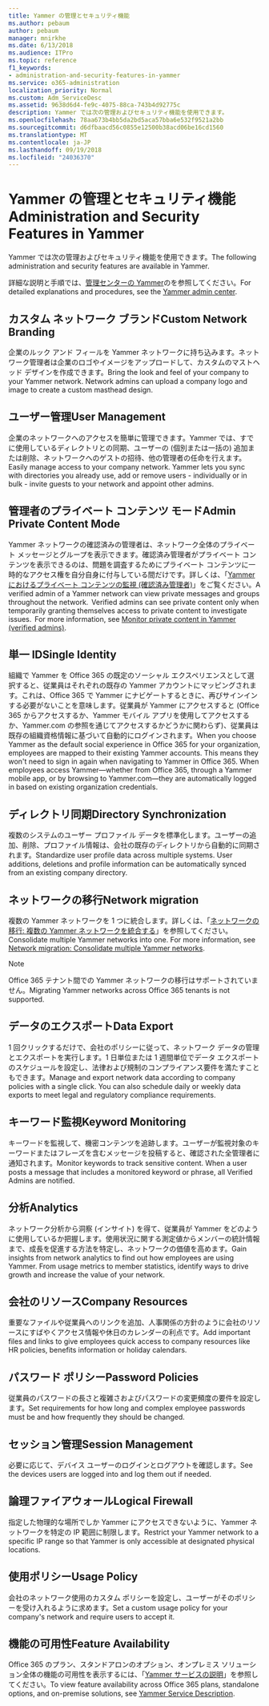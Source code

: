 ```yaml
---
title: Yammer の管理とセキュリティ機能
ms.author: pebaum
author: pebaum
manager: mnirkhe
ms.date: 6/13/2018
ms.audience: ITPro
ms.topic: reference
f1_keywords:
- administration-and-security-features-in-yammer
ms.service: o365-administration
localization_priority: Normal
ms.custom: Adm_ServiceDesc
ms.assetid: 9638d6d4-fe9c-4075-88ca-743b4d92775c
description: Yammer では次の管理およびセキュリティ機能を使用できます。
ms.openlocfilehash: 78aa673b4bb5da2bd5aca57bba6e532f9521a2bb
ms.sourcegitcommit: d6dfbaacd56c0855e12500b38acd06be16cd1560
ms.translationtype: MT
ms.contentlocale: ja-JP
ms.lasthandoff: 09/19/2018
ms.locfileid: "24036370"
---
```

# <a name="administration-and-security-features-in-yammer"></a><span data-ttu-id="45f7d-103">Yammer の管理とセキュリティ機能</span><span class="sxs-lookup"><span data-stu-id="45f7d-103">Administration and Security Features in Yammer</span></span>

<span data-ttu-id="45f7d-104">Yammer では次の管理およびセキュリティ機能を使用できます。</span><span class="sxs-lookup"><span data-stu-id="45f7d-104">The following administration and security features are available in Yammer.</span></span>
  
<span data-ttu-id="45f7d-105">詳細な説明と手順では、[管理センターの Yammer](https://go.microsoft.com/fwlink/?LinkId=869688)のを参照してください。</span><span class="sxs-lookup"><span data-stu-id="45f7d-105">For detailed explanations and procedures, see the [Yammer admin center](https://go.microsoft.com/fwlink/?LinkId=869688).</span></span>
  
## <a name="custom-network-branding"></a><span data-ttu-id="45f7d-106">カスタム ネットワーク ブランド</span><span class="sxs-lookup"><span data-stu-id="45f7d-106">Custom Network Branding</span></span>
<span data-ttu-id="45f7d-107"><a name="bkmk_CustomNetworkBranding"> </a></span><span class="sxs-lookup"><span data-stu-id="45f7d-107"></span></span>

<span data-ttu-id="45f7d-p101">企業のルック アンド フィールを Yammer ネットワークに持ち込みます。ネットワーク管理者は企業のロゴやイメージをアップロードして、カスタムのマストヘッド デザインを作成できます。</span><span class="sxs-lookup"><span data-stu-id="45f7d-p101">Bring the look and feel of your company to your Yammer network. Network admins can upload a company logo and image to create a custom masthead design.</span></span>
  
## <a name="user-management"></a><span data-ttu-id="45f7d-110">ユーザー管理</span><span class="sxs-lookup"><span data-stu-id="45f7d-110">User Management</span></span>
<span data-ttu-id="45f7d-111"><a name="bkmk_UserManagement"> </a></span><span class="sxs-lookup"><span data-stu-id="45f7d-111"></span></span>

<span data-ttu-id="45f7d-p102">企業のネットワークへのアクセスを簡単に管理できます。Yammer では、すでに使用しているディレクトリとの同期、ユーザーの (個別または一括の) 追加または削除、ネットワークへのゲストの招待、他の管理者の任命を行えます。</span><span class="sxs-lookup"><span data-stu-id="45f7d-p102">Easily manage access to your company network. Yammer lets you sync with directories you already use, add or remove users - individually or in bulk - invite guests to your network and appoint other admins.</span></span>
  
## <a name="admin-private-content-mode"></a><span data-ttu-id="45f7d-114">管理者のプライベート コンテンツ モード</span><span class="sxs-lookup"><span data-stu-id="45f7d-114">Admin Private Content Mode</span></span>
<span data-ttu-id="45f7d-115"><a name="bkmk_AdminPrivate"> </a></span><span class="sxs-lookup"><span data-stu-id="45f7d-115"></span></span>

<span data-ttu-id="45f7d-p103">Yammer ネットワークの確認済みの管理者は、ネットワーク全体のプライベート メッセージとグループを表示できます。確認済み管理者がプライベート コンテンツを表示できるのは、問題を調査するためにプライベート コンテンツに一時的なアクセス権を自分自身に付与している間だけです。詳しくは、「[Yammer におけるプライベート コンテンツの監視 (確認済み管理者)](https://go.microsoft.com/fwlink/?LinkId=627479)」をご覧ください。</span><span class="sxs-lookup"><span data-stu-id="45f7d-p103">A verified admin of a Yammer network can view private messages and groups throughout the network.  Verified admins can see private content only when temporarily granting themselves access to private content to investigate issues.  For more information, see [Monitor private content in Yammer (verified admins)](https://go.microsoft.com/fwlink/?LinkId=627479).</span></span>
  
## <a name="single-identity"></a><span data-ttu-id="45f7d-119">単一 ID</span><span class="sxs-lookup"><span data-stu-id="45f7d-119">Single Identity</span></span>
<span data-ttu-id="45f7d-120"><a name="bkmk_o365_user_mapping"> </a></span><span class="sxs-lookup"><span data-stu-id="45f7d-120"></span></span>

<span data-ttu-id="45f7d-p104">組織で Yammer を Office 365 の既定のソーシャル エクスペリエンスとして選択すると、従業員はそれぞれの既存の Yammer アカウントにマッピングされます。これは、Office 365 で Yammer にナビゲートするときに、再びサインインする必要がないことを意味します。従業員が Yammer にアクセスすると (Office 365 からアクセスするか、Yammer モバイル アプリを使用してアクセスするか、Yammer.com の参照を通じてアクセスするかどうかに関わらず)、従業員は既存の組織資格情報に基づいて自動的にログインされます。</span><span class="sxs-lookup"><span data-stu-id="45f7d-p104">When you choose Yammer as the default social experience in Office 365 for your organization, employees are mapped to their existing Yammer accounts. This means they won't need to sign in again when navigating to Yammer in Office 365. When employees access Yammer—whether from Office 365, through a Yammer mobile app, or by browsing to Yammer.com—they are automatically logged in based on existing organization credentials.</span></span>
  
## <a name="directory-synchronization"></a><span data-ttu-id="45f7d-124">ディレクトリ同期</span><span class="sxs-lookup"><span data-stu-id="45f7d-124">Directory Synchronization</span></span>
<span data-ttu-id="45f7d-125"><a name="bkmk_DirectorySynchronization"> </a></span><span class="sxs-lookup"><span data-stu-id="45f7d-125"></span></span>

<span data-ttu-id="45f7d-p105">複数のシステムのユーザー プロファイル データを標準化します。ユーザーの追加、削除、プロファイル情報は、会社の既存のディレクトリから自動的に同期されます。</span><span class="sxs-lookup"><span data-stu-id="45f7d-p105">Standardize user profile data across multiple systems. User additions, deletions and profile information can be automatically synced from an existing company directory.</span></span>
  
## <a name="network-migration"></a><span data-ttu-id="45f7d-128">ネットワークの移行</span><span class="sxs-lookup"><span data-stu-id="45f7d-128">Network migration</span></span>
<span data-ttu-id="45f7d-129"><a name="bkmk_NetworkMigration"> </a></span><span class="sxs-lookup"><span data-stu-id="45f7d-129"></span></span>

<span data-ttu-id="45f7d-p106">複数の Yammer ネットワークを 1 つに統合します。詳しくは、「[ネットワークの移行: 複数の Yammer ネットワークを統合する](https://go.microsoft.com/fwlink/?LinkID=617488)」を参照してください。</span><span class="sxs-lookup"><span data-stu-id="45f7d-p106">Consolidate multiple Yammer networks into one. For more information, see [Network migration: Consolidate multiple Yammer networks](https://go.microsoft.com/fwlink/?LinkID=617488).</span></span>
  
> [!NOTE]
> <span data-ttu-id="45f7d-132">Office 365 テナント間での Yammer ネットワークの移行はサポートされていません。</span><span class="sxs-lookup"><span data-stu-id="45f7d-132">Migrating Yammer networks across Office 365 tenants is not supported.</span></span> 
  
## <a name="data-export"></a><span data-ttu-id="45f7d-133">データのエクスポート</span><span class="sxs-lookup"><span data-stu-id="45f7d-133">Data Export</span></span>
<span data-ttu-id="45f7d-134"><a name="bkmk_DataExport"> </a></span><span class="sxs-lookup"><span data-stu-id="45f7d-134"></span></span>

<span data-ttu-id="45f7d-p107">1 回クリックするだけで、会社のポリシーに従って、ネットワーク データの管理とエクスポートを実行します。1 日単位または 1 週間単位でデータ エクスポートのスケジュールを設定し、法律および規制のコンプライアンス要件を満たすこともできます。</span><span class="sxs-lookup"><span data-stu-id="45f7d-p107">Manage and export network data according to company policies with a single click. You can also schedule daily or weekly data exports to meet legal and regulatory compliance requirements.</span></span>
  
## <a name="keyword-monitoring"></a><span data-ttu-id="45f7d-137">キーワード監視</span><span class="sxs-lookup"><span data-stu-id="45f7d-137">Keyword Monitoring</span></span>
<span data-ttu-id="45f7d-138"><a name="bkmk_KeywordMonitoring"> </a></span><span class="sxs-lookup"><span data-stu-id="45f7d-138"></span></span>

<span data-ttu-id="45f7d-p108">キーワードを監視して、機密コンテンツを追跡します。ユーザーが監視対象のキーワードまたはフレーズを含むメッセージを投稿すると、確認された全管理者に通知されます。</span><span class="sxs-lookup"><span data-stu-id="45f7d-p108">Monitor keywords to track sensitive content. When a user posts a message that includes a monitored keyword or phrase, all Verified Admins are notified.</span></span>
  
## <a name="analytics"></a><span data-ttu-id="45f7d-141">分析</span><span class="sxs-lookup"><span data-stu-id="45f7d-141">Analytics</span></span>
<span data-ttu-id="45f7d-142"><a name="bkmk_Analytics"> </a></span><span class="sxs-lookup"><span data-stu-id="45f7d-142"></span></span>

<span data-ttu-id="45f7d-p109">ネットワーク分析から洞察 (インサイト) を得て、従業員が Yammer をどのように使用しているか把握します。使用状況に関する測定値からメンバーの統計情報まで、成長を促進する方法を特定し、ネットワークの価値を高めます。</span><span class="sxs-lookup"><span data-stu-id="45f7d-p109">Gain insights from network analytics to find out how employees are using Yammer. From usage metrics to member statistics, identify ways to drive growth and increase the value of your network.</span></span>
  
## <a name="company-resources"></a><span data-ttu-id="45f7d-145">会社のリソース</span><span class="sxs-lookup"><span data-stu-id="45f7d-145">Company Resources</span></span>
<span data-ttu-id="45f7d-146"><a name="bkmk_CompanyResources"> </a></span><span class="sxs-lookup"><span data-stu-id="45f7d-146"></span></span>

<span data-ttu-id="45f7d-147">重要なファイルや従業員へのリンクを追加、人事関係の方針のように会社のリソースにすばやくアクセス情報や休日のカレンダーの利点です。</span><span class="sxs-lookup"><span data-stu-id="45f7d-147">Add important files and links to give employees quick access to company resources like HR policies, benefits information or holiday calendars.</span></span>
  
## <a name="password-policies"></a><span data-ttu-id="45f7d-148">パスワード ポリシー</span><span class="sxs-lookup"><span data-stu-id="45f7d-148">Password Policies</span></span>
<span data-ttu-id="45f7d-149"><a name="bkmk_PasswordPolicies"> </a></span><span class="sxs-lookup"><span data-stu-id="45f7d-149"></span></span>

<span data-ttu-id="45f7d-150">従業員のパスワードの長さと複雑さおよびパスワードの変更頻度の要件を設定します。</span><span class="sxs-lookup"><span data-stu-id="45f7d-150">Set requirements for how long and complex employee passwords must be and how frequently they should be changed.</span></span>
  
## <a name="session-management"></a><span data-ttu-id="45f7d-151">セッション管理</span><span class="sxs-lookup"><span data-stu-id="45f7d-151">Session Management</span></span>
<span data-ttu-id="45f7d-152"><a name="bkmk_SessionManagement"> </a></span><span class="sxs-lookup"><span data-stu-id="45f7d-152"></span></span>

<span data-ttu-id="45f7d-153">必要に応じて、デバイス ユーザーのログインとログアウトを確認します。</span><span class="sxs-lookup"><span data-stu-id="45f7d-153">See the devices users are logged into and log them out if needed.</span></span>
  
## <a name="logical-firewall"></a><span data-ttu-id="45f7d-154">論理ファイアウォール</span><span class="sxs-lookup"><span data-stu-id="45f7d-154">Logical Firewall</span></span>
<span data-ttu-id="45f7d-155"><a name="bkmk_LogicalFirewall"> </a></span><span class="sxs-lookup"><span data-stu-id="45f7d-155"></span></span>

<span data-ttu-id="45f7d-156">指定した物理的な場所でしか Yammer にアクセスできないように、Yammer ネットワークを特定の IP 範囲に制限します。</span><span class="sxs-lookup"><span data-stu-id="45f7d-156">Restrict your Yammer network to a specific IP range so that Yammer is only accessible at designated physical locations.</span></span>
  
## <a name="usage-policy"></a><span data-ttu-id="45f7d-157">使用ポリシー</span><span class="sxs-lookup"><span data-stu-id="45f7d-157">Usage Policy</span></span>
<span data-ttu-id="45f7d-158"><a name="bkmk_UsagePolicy"> </a></span><span class="sxs-lookup"><span data-stu-id="45f7d-158"></span></span>

<span data-ttu-id="45f7d-159">会社のネットワーク使用のカスタム ポリシーを設定し、ユーザーがそのポリシーを受け入れるように求めます。</span><span class="sxs-lookup"><span data-stu-id="45f7d-159">Set a custom usage policy for your company's network and require users to accept it.</span></span>
  
## <a name="feature-availability"></a><span data-ttu-id="45f7d-160">機能の可用性</span><span class="sxs-lookup"><span data-stu-id="45f7d-160">Feature Availability</span></span>
<span data-ttu-id="45f7d-161"><a name="bkmk_UsagePolicy"> </a></span><span class="sxs-lookup"><span data-stu-id="45f7d-161"></span></span>

<span data-ttu-id="45f7d-162">Office 365 のプラン、スタンドアロンのオプション、オンプレミス ソリューション全体の機能の可用性を表示するには、「[Yammer サービスの説明](yammer-service-description.md)」を参照してください。</span><span class="sxs-lookup"><span data-stu-id="45f7d-162">To view feature availability across Office 365 plans, standalone options, and on-premise solutions, see [Yammer Service Description](yammer-service-description.md).</span></span>
  

